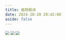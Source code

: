 ```yaml
---
title: 格物致诗
date: 2024-10-20 20:42:08
aside: false
---
```


<img src="https://pic.imgdb.cn/item/6714fb19d29ded1a8cf59458.png" style="zoom:80%;" />
<img src="https://pic.imgdb.cn/item/671500a2d29ded1a8c01fdf0.png" style="zoom:80%;" />
<img src="https://pic.imgdb.cn/item/67166a36d29ded1a8c95f2b3.png" style="zoom:80%;" />










